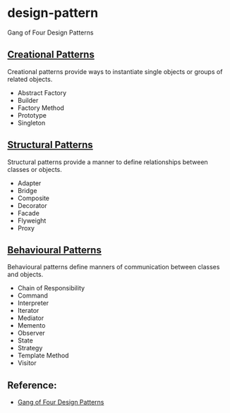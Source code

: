 # design-pattern
Gang of Four Design Patterns

## [Creational Patterns](./creational/)
Creational patterns provide ways to instantiate single objects or groups of related objects.
* Abstract Factory
* Builder
* Factory Method
* Prototype
* Singleton

## [Structural Patterns](./structural/)
Structural patterns provide a manner to define relationships between classes or objects.
* Adapter
* Bridge
* Composite
* Decorator
* Facade
* Flyweight
* Proxy

## [Behavioural Patterns](./behavioural/)
Behavioural patterns define manners of communication between classes and objects.
* Chain of Responsibility
* Command
* Interpreter
* Iterator
* Mediator
* Memento
* Observer
* State
* Strategy
* Template Method
* Visitor

## Reference:
* [Gang of Four Design Patterns](http://www.blackwasp.co.uk/gofpatterns.aspx)
